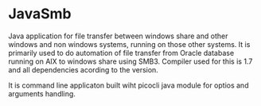 # JavaSmb
Java application for file transfer between windows share and other windows and non windows systems, running on those other systems. It is primarily used to do automation of file transfer from Oracle database running on AIX to windows share using SMB3. Compiler used for this is 1.7 and all dependencies acording to the version.


It is command line applicaton built wiht picocli java module for optios and arguments handling.

